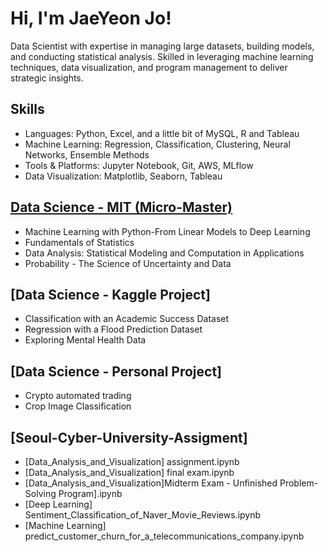 
# Hi, I'm JaeYeon Jo!
Data Scientist with expertise in managing large datasets, building models, and conducting statistical analysis. Skilled in leveraging machine learning techniques, data visualization, and program management to deliver strategic insights.

## Skills
- Languages: Python, Excel, and a little bit of MySQL, R and Tableau
- Machine Learning: Regression, Classification, Clustering, Neural Networks, Ensemble Methods
- Tools & Platforms: Jupyter Notebook, Git, AWS, MLflow
- Data Visualization: Matplotlib, Seaborn, Tableau
  
## [Data Science - MIT (Micro-Master)](https://github.com/digital0923RJ/MITx-MicroMasters-Program-in-Statistics-and-Data-Science) 
- Machine Learning with Python-From Linear Models to Deep Learning
- Fundamentals of Statistics
- Data Analysis: Statistical Modeling and Computation in Applications
- Probability - The Science of Uncertainty and Data

## [Data Science - Kaggle Project]
- Classification with an Academic Success Dataset
- Regression with a Flood Prediction Dataset
- Exploring Mental Health Data

## [Data Science - Personal Project] 
- Crypto automated trading
- Crop Image Classification

## [Seoul-Cyber-University-Assigment]
- [Data_Analysis_and_Visualization] assignment.ipynb
- [Data_Analysis_and_Visualization] final exam.ipynb
- [Data_Analysis_and_Visualization]Midterm Exam - Unfinished Problem-Solving Program].ipynb
- [Deep Learning] Sentiment_Classification_of_Naver_Movie_Reviews.ipynb
- [Machine Learning] predict_customer_churn_for_a_telecommunications_company.ipynb
